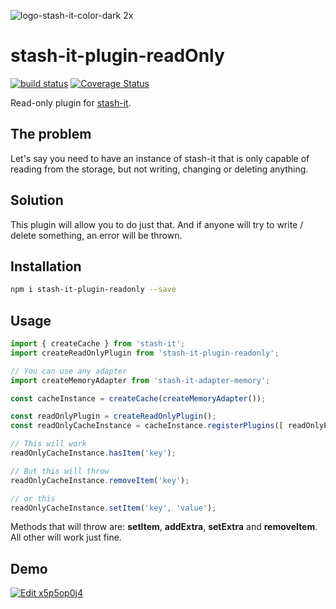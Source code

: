 ![logo-stash-it-color-dark 2x](https://user-images.githubusercontent.com/1819138/30385483-99fd209c-98a7-11e7-85e2-595791d8d894.png)

# stash-it-plugin-readOnly

[![build status](https://img.shields.io/travis/smolak/stash-it-plugin-readOnly/master.svg?style=flat-square)](https://travis-ci.org/smolak/stash-it-plugin-readOnly)
[![Coverage Status](https://coveralls.io/repos/github/smolak/stash-it-plugin-readOnly/badge.svg?branch=master)](https://coveralls.io/github/smolak/stash-it-plugin-readOnly)


Read-only plugin for [stash-it](https://www.npmjs.com/package/stash-it).

## The problem

Let's say you need to have an instance of stash-it that is only capable of reading
from the storage, but not writing, changing or deleting anything.

## Solution

This plugin will allow you to do just that. And if anyone will try to write / delete something,
an error will be thrown.

## Installation

```sh
npm i stash-it-plugin-readonly --save
```

## Usage

```javascript
import { createCache } from 'stash-it';
import createReadOnlyPlugin from 'stash-it-plugin-readonly';

// You can use any adapter
import createMemoryAdapter from 'stash-it-adapter-memory';

const cacheInstance = createCache(createMemoryAdapter());

const readOnlyPlugin = createReadOnlyPlugin();
const readOnlyCacheInstance = cacheInstance.registerPlugins([ readOnlyPlugin ]);

// This will work
readOnlyCacheInstance.hasItem('key');

// But this will throw
readOnlyCacheInstance.removeItem('key');

// or this
readOnlyCacheInstance.setItem('key', 'value');
```

Methods that will throw are: **setItem**, **addExtra**, **setExtra** and **removeItem**.
All other will work just fine.

## Demo

[![Edit x5p5op0j4](https://codesandbox.io/static/img/play-codesandbox.svg)](https://codesandbox.io/s/x5p5op0j4?autoresize=1&expanddevtools=1&hidenavigation=1&module=%2Fsrc%2Findex.js&view=editor)

